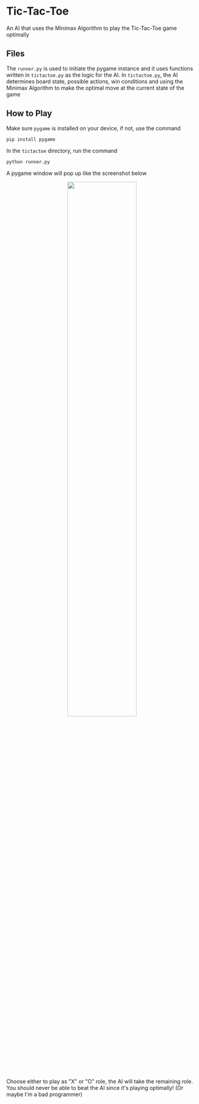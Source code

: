 # Tic-Tac-Toe

An AI that uses the Minimax Algorithm to play the Tic-Tac-Toe game optimally

## Files

The `runner.py` is used to initiate the pygame instance and it uses functions written in `tictactoe.py` as the logic for the AI. In `tictactoe.py`, the AI determines board state, possible actions, win conditions and using the Minimax Algorithm to make the optimal move at the current state of the game

## How to Play

Make sure `pygame` is installed on your device, if not, use the command

`pip install pygame`

In the `tictactoe` directory, run the command

`python runner.py`

A pygame window will pop up like the screenshot below

<p align="center">
<img src="https://user-images.githubusercontent.com/99038613/174504591-79a6821a-98ab-4195-b9a5-cd654ef16fed.png" width="60%" height="60%">
</p>

Choose either to play as "X" or "O" role, the AI will take the remaining role. You should never be able to beat the AI since it's playing optimally! (Or maybe I'm a bad programmer)